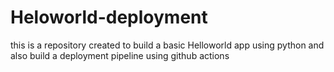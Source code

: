 # Heloworld-deployment
this is a repository created to build a basic Helloworld app using python and also build a deployment pipeline using github actions
